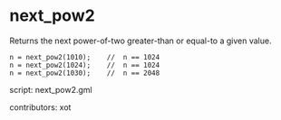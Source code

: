next_pow2
=========

Returns the next power-of-two greater-than or equal-to a given value.

    n = next_pow2(1010);    //  n == 1024
    n = next_pow2(1024);    //  n == 1024
    n = next_pow2(1030);    //  n == 2048

script: next_pow2.gml

contributors: xot
